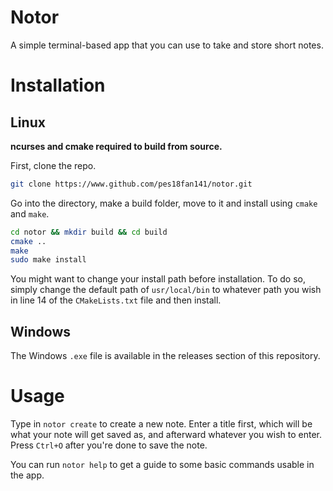 # Notor

A simple terminal-based app that you can use to take and store short notes.

# Installation

## Linux

__ncurses and cmake required to build from source.__

First, clone the repo.

```bash
git clone https://www.github.com/pes18fan141/notor.git
```

Go into the directory, make a build folder, move to it and install using `cmake` and `make`.

```bash
cd notor && mkdir build && cd build
cmake ..
make
sudo make install
```
You might want to change your install path before installation. To do so, simply change the default path of `usr/local/bin` to whatever path you wish in line 14 of the `CMakeLists.txt` file and then install.

## Windows

The Windows `.exe` file is available in the releases section of this repository.

# Usage

Type in `notor create` to create a new note. Enter a title first, which will be what your note will get saved as, and afterward whatever you wish to enter. Press `Ctrl+O` after you're done to save the note.

You can run `notor help` to get a guide to some basic commands usable in the app.
